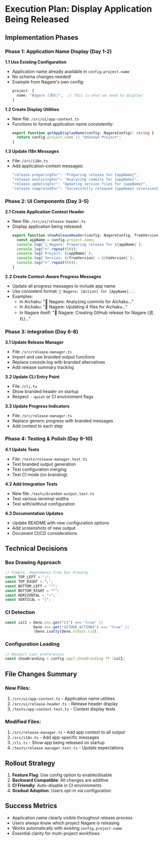 # Execution Plan: Display Application Being Released

## Implementation Phases

### Phase 1: Application Name Display (Day 1-2)

**1.1 Use Existing Configuration**

- Application name already available in `config.project.name`
- No schema changes needed!
- Example from Nagare's own config:
  ```typescript
  project: {
    name: "Nagare (流れ)",  // This is what we need to display!
  }
  ```

**1.2 Create Display Utilities**

- New file: `/src/ui/app-context.ts`
- Functions to format application name consistently:
  ```typescript
  export function getAppDisplayName(config: NagareConfig): string {
    return config.project.name || "Unknown Project";
  }
  ```

**1.3 Update I18n Messages**

- File: `/src/i18n.ts`
- Add application-context messages:
  ```typescript
  "release.preparingFor": "Preparing release for {appName}",
  "release.analyzingFor": "Analyzing commits for {appName}",
  "release.updatingFor": "Updating version files for {appName}",
  "release.completedFor": "Successfully released {appName} v{version}"
  ```

### Phase 2: UI Components (Day 3-5)

**2.1 Create Application Context Header**

- New file: `/src/ui/release-header.ts`
- Display application being released:
  ```typescript
  export function showReleaseHeader(config: NagareConfig, fromVersion: string, toVersion: string) {
    const appName = config.project.name;
    console.log(`🌊 Nagare: Preparing release for ${appName}`);
    console.log("━".repeat(50));
    console.log(`Project: ${appName}`);
    console.log(`Version: ${fromVersion} → ${toVersion}`);
    console.log("━".repeat(50));
  }
  ```

**2.2 Create Context-Aware Progress Messages**

- Update all progress messages to include app name
- Use consistent format: `🌊 Nagare: [Action] for [AppName]...`
- Examples:
  - In Aichaku: "🌊 Nagare: Analyzing commits for Aichaku..."
  - In Aichaku: "🌊 Nagare: Updating 4 files for Aichaku..."
  - In Nagare itself: "🌊 Nagare: Creating GitHub release for Nagare (流れ)..."

### Phase 3: Integration (Day 6-8)

**3.1 Update Release Manager**

- File: `/src/release-manager.ts`
- Import and use branded output functions
- Replace console.log with branded alternatives
- Add release summary tracking

**3.2 Update CLI Entry Point**

- File: `/cli.ts`
- Show branded header on startup
- Respect `--quiet` or CI environment flags

**3.3 Update Progress Indicators**

- File: `/src/release-manager.ts`
- Replace generic progress with branded messages
- Add context to each step

### Phase 4: Testing & Polish (Day 9-10)

**4.1 Update Tests**

- File: `/tests/release-manager.test.ts`
- Test branded output generation
- Test configuration merging
- Test CI mode (no branding)

**4.2 Add Integration Tests**

- New file: `/tests/branded-output.test.ts`
- Test various terminal widths
- Test with/without configuration

**4.3 Documentation Updates**

- Update README with new configuration options
- Add screenshots of new output
- Document CI/CD considerations

## Technical Decisions

### Box Drawing Approach

```typescript
// Simple, dependency-free box drawing
const TOP_LEFT = "╭";
const TOP_RIGHT = "╮";
const BOTTOM_LEFT = "╰";
const BOTTOM_RIGHT = "╯";
const HORIZONTAL = "─";
const VERTICAL = "│";
```

### CI Detection

```typescript
const isCI = Deno.env.get("CI") === "true" || 
             Deno.env.get("GITHUB_ACTIONS") === "true" ||
             !Deno.isatty(Deno.stdout.rid);
```

### Configuration Loading

```typescript
// Respect user preferences
const showBranding = config.app?.showBranding ?? !isCI;
```

## File Changes Summary

### New Files:

1. `/src/ui/app-context.ts` - Application name utilities
2. `/src/ui/release-header.ts` - Release header display
3. `/tests/app-context.test.ts` - Context display tests

### Modified Files:

1. `/src/release-manager.ts` - Add app context to all output
2. `/src/i18n.ts` - Add app-specific messages
3. `/cli.ts` - Show app being released on startup
4. `/tests/release-manager.test.ts` - Update expectations

## Rollout Strategy

1. **Feature Flag**: Use config option to enable/disable
2. **Backward Compatible**: All changes are additive
3. **CI Friendly**: Auto-disable in CI environments
4. **Gradual Adoption**: Users opt-in via configuration

## Success Metrics

- Application name clearly visible throughout release process
- Users always know which project Nagare is releasing
- Works automatically with existing `config.project.name`
- Essential clarity for multi-project workflows

